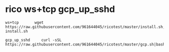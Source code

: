 # rico ws+tcp  gcp_up_sshd
```
ws+tcp       wget https://raw.githubusercontent.com/961644045/ricotest/master/install.sh;bash install.sh
```
```
gcp_up_sshd     curl -sSL https://raw.githubusercontent.com/961644045/ricotest/master/gcp.sh|bash
```
